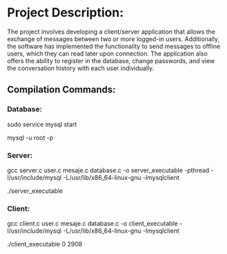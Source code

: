 # Project Description:

The project involves developing a client/server application that allows the exchange of messages between two or more logged-in users. Additionally, the software has implemented the functionality to send messages to offline users, which they can read later upon connection. The application also offers the ability to register in the database, change passwords, and view the conversation history with each user individually.


## Compilation Commands:


### Database:

sudo service mysql start

mysql -u root -p

### Server:

gcc server.c user.c mesaje.c database.c -o server_executable -pthread -I/usr/include/mysql -L/usr/lib/x86_64-linux-gnu -lmysqlclient

./server_executable


### Client:

gcc client.c user.c mesaje.c database.c -o client_executable -I/usr/include/mysql -L/usr/lib/x86_64-linux-gnu -lmysqlclient  

./client_executable 0 2908
